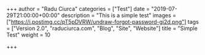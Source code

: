 +++
author = "Radu Ciurca"
categories = ["Test"]
date = "2019-07-29T21:00:00+00:00"
description = "This is a simple test"
images = ["https://i.postimg.cc/pT5pDVRW/undraw-forgot-password-gi2d.png"]
tags = ["Version 2.0", "raduciurca.com", "Blog", "Site", "Website"]
title = "Simple Test"
weight = 10

+++
